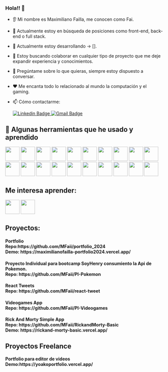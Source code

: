 <div id="header">
  
 ### Hola!! 👋 
* 👂 Mi nombre es Maximiliano Failla, me conocen como Fai.
* 🔭 Actualmente estoy en búsqueda de posiciones como front-end, back-end o full stack. 
* 🌱 Actualmente estoy desarrollando -> [].
* 🤝 Estoy buscando colaborar en cualquier tipo de proyecto que me deje expandir experiencia y conocimientos.
* 💬 Pregúntame sobre lo que quieras, siempre estoy dispuesto a conversar.
* ❤️ Me encanta todo lo relacionado al mundo la computación y el gaming.
* 📫 Cómo contactarme:

  <a href="https://www.linkedin.com/in/maximilianofailla/" target="_blank">
    <img src="https://img.shields.io/badge/LinkedIn-0077B5?style=for-the-badge&logo=linkedin&logoColor=white" alt="Linkedin Badge"/>
  </a>
  <a href="mailto:faillamaximiliano@gmail.com" target="_blank">
    <img src="https://img.shields.io/badge/Gmail-D14836?style=for-the-badge&logo=gmail&logoColor=white" alt="Gmail Badge"/>
  </a>

</div>
<div>
  <h2> 🚀  Algunas herramientas que he usado y aprendido</h2> 
<p align="left"> 
  <img src="https://cdn.jsdelivr.net/gh/devicons/devicon@latest/icons/vscode/vscode-original.svg" height="45" width="45" />
  <img src="https://cdn.jsdelivr.net/gh/devicons/devicon@latest/icons/html5/html5-original-wordmark.svg" height="45" width="45" />
  <img src="https://cdn.jsdelivr.net/gh/devicons/devicon@latest/icons/css3/css3-original-wordmark.svg" height="45" width="45" />
  <img src="https://cdn.jsdelivr.net/gh/devicons/devicon@latest/icons/javascript/javascript-original.svg" height="45" width="45" />
  <img src="https://cdn.jsdelivr.net/gh/devicons/devicon@latest/icons/react/react-original-wordmark.svg" height="45" width="45"/>
  <img src="https://cdn.jsdelivr.net/gh/devicons/devicon@latest/icons/vitejs/vitejs-original.svg" height="45" width="45"/>
  <img src="https://cdn.jsdelivr.net/gh/devicons/devicon@latest/icons/redux/redux-original.svg" height="45" width="45" />
  <img src="https://cdn.jsdelivr.net/gh/devicons/devicon@latest/icons/nodejs/nodejs-original-wordmark.svg" height="45" width="45"/>
  <img src="https://cdn.jsdelivr.net/gh/devicons/devicon@latest/icons/postgresql/postgresql-original-wordmark.svg" height="45" width="45" />
  <img src="https://cdn.jsdelivr.net/gh/devicons/devicon@latest/icons/sequelize/sequelize-original-wordmark.svg" height="45" width="45"/>
  <img src="https://cdn.jsdelivr.net/gh/devicons/devicon@latest/icons/express/express-original-wordmark.svg" height="45" width="45"/>
  <img src="https://cdn.jsdelivr.net/gh/devicons/devicon@latest/icons/git/git-plain-wordmark.svg" height="45" width="45"/>
  <img src="https://cdn.jsdelivr.net/gh/devicons/devicon@latest/icons/github/github-original.svg" height="45" width="45"/>
  <img src="https://cdn.jsdelivr.net/gh/devicons/devicon@latest/icons/reactbootstrap/reactbootstrap-original.svg" height="45" width="45"/>
  <img src="https://cdn.jsdelivr.net/gh/devicons/devicon@latest/icons/bootstrap/bootstrap-original-wordmark.svg" height="45" width="45"/>
  <img src="https://cdn.jsdelivr.net/gh/devicons/devicon@latest/icons/axios/axios-plain-wordmark.svg" height="45" width="45"/>
  <img src="https://cdn.jsdelivr.net/gh/devicons/devicon@latest/icons/chrome/chrome-original-wordmark.svg" height="45" width="45"/>
  <img src="https://cdn.jsdelivr.net/gh/devicons/devicon@latest/icons/insomnia/insomnia-original-wordmark.svg" height="45" width="45"/>
  <img src="https://cdn.jsdelivr.net/gh/devicons/devicon@latest/icons/slack/slack-original-wordmark.svg" height="45" width="45"/>
  <img src="https://cdn.jsdelivr.net/gh/devicons/devicon@latest/icons/trello/trello-original-wordmark.svg" height="45" width="45"/>        
</p> 
</div>
<div>
  <h2>Me interesa aprender:</h2>
  <p aling="left">
    <img src="https://cdn.jsdelivr.net/gh/devicons/devicon@latest/icons/nextjs/nextjs-original.svg" height="45" width="45"/>
<img src="https://cdn.jsdelivr.net/gh/devicons/devicon@latest/icons/tailwindcss/tailwindcss-original.svg" height="45" width="45"/>

  </p>
</div>

  <h2>Proyectos: </h2>
  <h4>Portfolio<br>Repo:https://github.com/MFaii/portfolio_2024 <br>Demo: https://maximilianofailla-portfolio2024.vercel.app/</h4>
  <h4>Proyecto Individual para bootcamp SoyHenry consumiento la Api de Pokemon. <br>Repo: https://github.com/MFaii/PI-Pokemon </h4>
  <h4>React Tweets<br>Repo: https://github.com/MFaii/react-tweet</h4>
  <h4>Videogames App<br>Repo: https://github.com/MFaii/PI-Videogames</h4>
  <h4>Rick And Morty Simple App<br>Repo: https://github.com/MFaii/RickandMorty-Basic <br>Demo: https://rickand-morty-basic.vercel.app/</h4>
</div>
<div>
  <h2>Proyectos Freelance </h2>
    <h4>Portfolio para editor de videos<br>Demo:https://yoakoportfolio.vercel.app/</h4>
</div>


